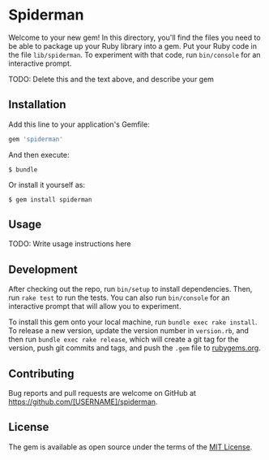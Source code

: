 # Spiderman

Welcome to your new gem! In this directory, you'll find the files you need to be able to package up your Ruby library into a gem. Put your Ruby code in the file `lib/spiderman`. To experiment with that code, run `bin/console` for an interactive prompt.

TODO: Delete this and the text above, and describe your gem

## Installation

Add this line to your application's Gemfile:

```ruby
gem 'spiderman'
```

And then execute:

    $ bundle

Or install it yourself as:

    $ gem install spiderman

## Usage

TODO: Write usage instructions here

## Development

After checking out the repo, run `bin/setup` to install dependencies. Then, run `rake test` to run the tests. You can also run `bin/console` for an interactive prompt that will allow you to experiment.

To install this gem onto your local machine, run `bundle exec rake install`. To release a new version, update the version number in `version.rb`, and then run `bundle exec rake release`, which will create a git tag for the version, push git commits and tags, and push the `.gem` file to [rubygems.org](https://rubygems.org).

## Contributing

Bug reports and pull requests are welcome on GitHub at https://github.com/[USERNAME]/spiderman.


## License

The gem is available as open source under the terms of the [MIT License](http://opensource.org/licenses/MIT).

